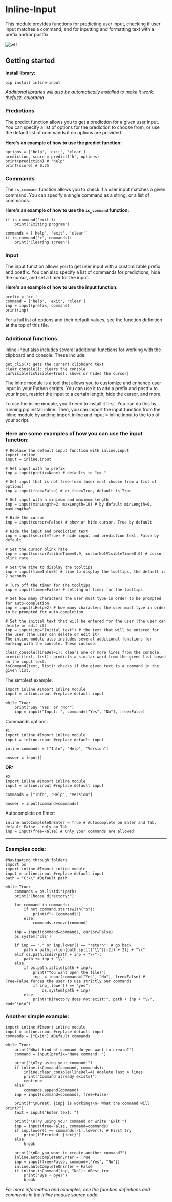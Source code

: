 # Inline-Input
This module provides functions for predicting user input, checking if user input matches a command, and for inputting and formatting text with a prefix and/or postfix.

![wtf](https://user-images.githubusercontent.com/75082388/162805166-ec0480cb-be5e-4463-9e1b-80bffd5b1f1c.png)

## Getting started

__Install library:__
```
pip install inline-input
```
_Additional libraries will also be automatically installed to make it work: thefuzz, colorama_

### Predictions
The predict function allows you to get a prediction for a given user input. You can specify a list of options for the prediction to choose from, or use the default list of commands if no options are provided.

**Here's an example of how to use the predict function:**

```
options = ['help', 'exit', 'clear']
prediction, score = predict('h', options)
print(prediction) # 'help'
print(score) # 0.75
```

### Commands
The `is_command` function allows you to check if a user input matches a given command. You can specify a single command as a string, or a list of commands.

**Here's an example of how to use the `is_command` function:**

```
if is_command('exit'):
    print('Exiting program')

commands = ['help', 'exit', 'clear']
if is_command('c', commands):
    print('Clearing screen')
```

### Input
The input function allows you to get user input with a customizable prefix and postfix. You can also specify a list of commands for predictions, hide the cursor, and set a timer for the input.

**Here's an example of how to use the input function:**

```
prefix = '>> '
command = ['help', 'exit', 'clear']
inp = input(prefix, command)
print(inp)
```
For a full list of options and their default values, see the function definition at the top of this file.

### Additional functions
inline-input also includes several additional functions for working with the clipboard and console. These include:
```
get_clip(): gets the current clipboard text
clear_console(): clears the console
curVisible(isVisible=True): shows or hides the cursor|
```

The inline module is a tool that allows you to customize and enhance user input in your Python scripts. You can use it to add a prefix and postfix to your input, restrict the input to a certain length, hide the cursor, and more.

To use the inline module, you'll need to install it first. You can do this by running pip install inline. Then, you can import the input function from the inline module by adding import inline and input = inline.input to the top of your script.

### Here are some examples of how you can use the input function:

```
# Replace the default input function with inline.input
import inline
input = inline.input

# Get input with no prefix
inp = input(prefix=None) # defaults to ">> "

# Get input that is not free-form (user must choose from a list of options)
inp = input(free=False) # or free=True, default is True

# Get input with a minimum and maximum length
inp = input(minLength=2, maxLength=10) # by default minLength=0, maxLength=0

# Hide the cursor
inp = input(cursor=False) # show or hide cursor, True by default

# Hide the input and prediction text
inp = input(secret=True) # hide input and prediction text, False by default

# Set the cursor blink rate
inp = input(cursorVisibleTime=0.9, cursorNotVisibleTime=0.6) # cursor blink rate

# Set the time to display the tooltips
inp = input(timeInfo=5) # time to display the tooltips, the default is 2 seconds

# Turn off the timer for the tooltips
inp = input(timer=False) # setting of timer for the tooltips

# Set how many characters the user must type in order to be prompted for auto-completion
inp = input(iHelp=2) # how many characters the user must type in order to be prompted for auto-completion

# Set the initial text that will be entered for the user (the user can delete or edit it)
inp = input(inp="Initial text") # the text that will be entered for the user (the user can delete or edit it)
The inline module also includes several additional functions for working with the console. These include:

clear_console(lineDel=1): clears one or more lines from the console.
predict(text, list): predicts a similar word from the given list based on the input text.
isCommand(text, list): checks if the given text is a command in the given list.
```
















The simplest example:
```
import inline #Import inline module
input = inline.input #replace default input

while True:
    print("Say 'Yes' or 'No'")
    inp = input("Input: ", command=["Yes", "No"], free=False)
```

Commands options:
```
#1
import inline #Import inline module
input = inline.input #replace default input

inline.commands = ["Info", "Help", "Version"]

answer = input()
```
**OR:**
```
#2
import inline #Import inline module
input = inline.input #replace default input

commands = ["Info", "Help", "Version"]

answer = input(command=commands)
```

Autocomplete on Enter:
```
inline.autoCompleteOnEnter = True # Autocomplete on Enter and Tab, default False - only on Tab
inp = input(free=False) # Only your commands are allowed!
```

---
### Examples code:
```
#Navigating through folders
import os
import inline #Import inline module
input = inline.input #replace default input
path = "C:\\" #Default path

while True:
    commands = os.listdir(path)
    print("Choose directory:")

    for command in commands:
        if not command.startswith("$"):
            print(f"- {command}")
        else:
            commands.remove(command)

    inp = input(command=commands, cursor=False)
    os.system('cls')

    if inp == "." or inp.lower() == "return": # go back
        path = path[:-(len(path.split("\\")[-2]) + 2)] + "\\"
    elif os.path.isdir(path + inp + "\\"):
        path += inp + "\\"
    else:
        if os.path.isfile(path + inp):
            print("You want open the file?")
            inp_ = input(command=["Yes", "No"], free=False) # Free=False forces the user to use strictly our commands
            if inp_.lower() == "yes":
                os.system(path + inp)
        else:
            print("Directory does not exist:", path + inp + "\\", end="\n\n")
```

### Another simple example:
```
import inline #Import inline module
input = inline.input #replace default input
commands = ["Exit"] #Default commands

while True:
    print("What kind of command do you want to create?")
    command = input(prefix="Name command: ")

    print("\nTry using your command!")
    if inline.isCommand(command, commands):
        inline.clear_console(lineDel=4) #delete last 4 lines
        print("Command already exists!")
        continue
    else:
        commands.append(command)
    inp = input(command=commands, free=False)

    print(f"\nGreat, {inp} is working!\n- What the command will print?")
    text = input("Enter text: ")

    print("\nTry using your command or write 'Exit'")
    inp = input(free=False, command=commands)
    if inp.lower() == commands[-1].lower(): # First try
        print(f"Printed: {text}")
    else:
        break

    print("\nDo you want to create another command?")
    inline.autoCompleteOnEnter = True
    inp = input(free=False, command=["Yes", "No"])
    inline.autoCompleteOnEnter = False
    if inline.isCommand(inp, "No"): #Best try
        print("Bye - bye!")
        break
```

_For more information and examples, see the function definitions and comments in the inline module source code._
